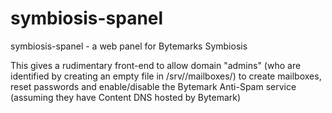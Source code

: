 symbiosis-spanel
================

symbiosis-spanel - a web panel for Bytemarks Symbiosis

This gives a rudimentary front-end to allow domain "admins" (who are identified by creating an empty file in /srv/<domain>/mailboxes/<mailbox>) to create mailboxes, reset passwords and enable/disable the Bytemark Anti-Spam service (assuming they have Content DNS hosted by Bytemark)
